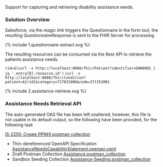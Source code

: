 Support for capturing and retrieving disability assistance needs.

### Solution Overview

Salesforce, via the _magic link_ triggers the Questionnaire in the form tool, the resulting QuestionnaireResponse is sent to the FHIR Server for processing.

<div width="70%">
<!-- Generated from `input/images-source/1.questionnaire-extract.plantuml` -->
{% include 1.questionnaire-extract.svg %}
</div>

The resulting resources can be consumed via the Rest API to retrieve the patients assistance needs.

`rid=$(curl -s http://localhost:8080/fhir/Patient?identifier=DAN0002 | jq '.entry[0].resource.id')`
`curl -s http://localhost:8080/fhir/Condition?patient=${rid}&category=717831006&code=371152001`

<div width="70%">
<!-- Generated from `input/images-source/2.assistance-retrieve.plantuml` -->
{% include 2.assistance-retrieve.svg %}
</div>

### Assistance Needs Retrieval API

The auto-generated OAS file has been left unaltered, however, this file is not usable in its default output, so the following have been provided, for the following task

[IS-2255: Create PPNHI postman collection](https://mohits.atlassian.net/browse/IS-2255)

- Thin-dereferenced OpenAPI Specification [AssistanceNeedsCapabilityStatement.openapi.yaml](/ig/tewhatuora/fhir-patient-questionnaires/DisabilityAssistanceCapabilityStatement.openapi.yaml)
- Draft Postman Collection [Assistance.postman_collection](/ig/tewhatuora/fhir-patient-questionnaires/Assistance.postman_collection)
- Sandbox Seeding Collection [Assistance-Seeding.postman_collection](/ig/tewhatuora/fhir-patient-questionnaires/Assistance-Seeding.postman_collection)
